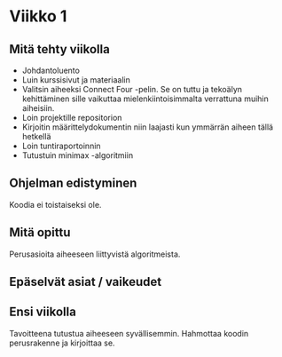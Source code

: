 # Viikko 1

## Mitä tehty viikolla
* Johdantoluento
* Luin kurssisivut ja materiaalin
* Valitsin aiheeksi Connect Four -pelin. Se on tuttu ja tekoälyn kehittäminen sille 
vaikuttaa mielenkiintoisimmalta verrattuna muihin aiheisiin.
* Loin projektille repositorion
* Kirjoitin määrittelydokumentin niin laajasti kun ymmärrän aiheen tällä hetkellä
* Loin tuntiraportoinnin
* Tutustuin minimax -algoritmiin

## Ohjelman edistyminen
Koodia ei toistaiseksi ole.

## Mitä opittu
Perusasioita aiheeseen liittyvistä algoritmeista.

## Epäselvät asiat / vaikeudet


## Ensi viikolla
Tavoitteena tutustua aiheeseen syvällisemmin.
Hahmottaa koodin perusrakenne ja kirjoittaa se.
